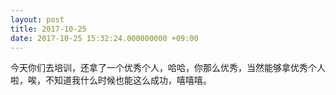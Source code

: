 ```yaml
---
layout: post
title: 2017-10-25
date: 2017-10-25 15:32:24.000000000 +09:00
---
```


今天你们去培训，还拿了一个优秀个人，哈哈，你那么优秀，当然能够拿优秀个人啦，唉，不知道我什么时候也能这么成功，嘻嘻嘻。
